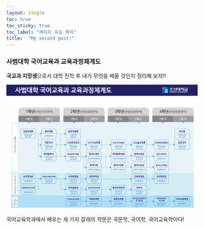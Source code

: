 ```yaml
---
layout: single
toc: true
toc_sticky: true
toc_label: "페이지 주요 목차"
title:  "My second post!"
---
```


### 사범대학 국어교육과 교육과정체계도

**국교과 지망생**으로서 대학 진학 후 내가 무엇을 배울 것인지 정리해 보자!!

![literature](/assets/images/literature.png)

국어교육학과에서 배우는 세 가지 갈래의 학문은 국문학, 국어학, 국어교육학이다!
